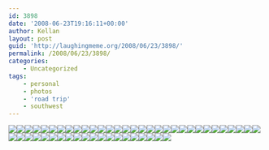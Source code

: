 ```yaml
---
id: 3898
date: '2008-06-23T19:16:11+00:00'
author: Kellan
layout: post
guid: 'http://laughingmeme.org/2008/06/23/3898/'
permalink: /2008/06/23/3898/
categories:
    - Uncategorized
tags:
    - personal
    - photos
    - 'road trip'
    - southwest
---
```


[![](http://farm4.static.flickr.com/3175/2573743803_1d02392ba7_s.jpg)](http://flickr.com/photos/51035734193@N01/2573743803)[![](http://farm4.static.flickr.com/3113/2575152441_c758bb852d_s.jpg)](http://flickr.com/photos/51035734193@N01/2575152441)[![](http://farm4.static.flickr.com/3063/2579852208_fac2933bbb_s.jpg)](http://flickr.com/photos/63105678@N00/2579852208)[![](http://farm4.static.flickr.com/3019/2579077679_f36c14c161_s.jpg)](http://flickr.com/photos/63105678@N00/2579077679)[![](http://farm4.static.flickr.com/3046/2579924483_1b097ba504_s.jpg)](http://flickr.com/photos/63105678@N00/2579924483)[![](http://farm4.static.flickr.com/3163/2584756790_705a8c1d8c_s.jpg)](http://flickr.com/photos/63105678@N00/2584756790)[![](http://farm4.static.flickr.com/3101/2583949291_e8fbe3d1b0_s.jpg)](http://flickr.com/photos/63105678@N00/2583949291)[![](http://farm4.static.flickr.com/3178/2584884598_bd9e3f3b9b_s.jpg)](http://flickr.com/photos/63105678@N00/2584884598)[![](http://farm4.static.flickr.com/3063/2587548502_c24dea0a20_s.jpg)](http://flickr.com/photos/63105678@N00/2587548502)[![](http://farm4.static.flickr.com/3097/2586716263_fb343c21ca_s.jpg)](http://flickr.com/photos/63105678@N00/2586716263)[![](http://farm4.static.flickr.com/3270/2586723161_f9c5d07e55_s.jpg)](http://flickr.com/photos/63105678@N00/2586723161)[![](http://farm4.static.flickr.com/3058/2586747307_5663d73fb0_s.jpg)](http://flickr.com/photos/63105678@N00/2586747307)[![](http://farm4.static.flickr.com/3036/2587615366_a1dc65dd65_s.jpg)](http://flickr.com/photos/63105678@N00/2587615366)[![](http://farm4.static.flickr.com/3175/2586787845_f0b03e16dc_s.jpg)](http://flickr.com/photos/63105678@N00/2586787845)[![](http://farm4.static.flickr.com/3066/2586811563_759ef122d7_s.jpg)](http://flickr.com/photos/63105678@N00/2586811563)[![](http://farm4.static.flickr.com/3034/2586841601_3918a2f0b2_s.jpg)](http://flickr.com/photos/63105678@N00/2586841601)[![](http://farm4.static.flickr.com/3041/2587720760_50051d04f3_s.jpg)](http://flickr.com/photos/63105678@N00/2587720760)[![](http://farm4.static.flickr.com/3183/2587733700_a83197d0c8_s.jpg)](http://flickr.com/photos/63105678@N00/2587733700)[![](http://farm4.static.flickr.com/3136/2587751262_52fc91fd18_s.jpg)](http://flickr.com/photos/63105678@N00/2587751262)[![](http://farm4.static.flickr.com/3135/2581786671_f00aa06496_s.jpg)](http://flickr.com/photos/51035734193@N01/2581786671)[![](http://farm4.static.flickr.com/3040/2585851230_701586d8a7_s.jpg)](http://flickr.com/photos/51035734193@N01/2585851230)[![](http://farm4.static.flickr.com/3156/2586994623_23f53847a1_s.jpg)](http://flickr.com/photos/63105678@N00/2586994623)[![](http://farm4.static.flickr.com/3163/2587050507_b0453ee23f_s.jpg)](http://flickr.com/photos/63105678@N00/2587050507)[![](http://farm4.static.flickr.com/3289/2592655255_fe4ca8b9e2_s.jpg)](http://flickr.com/photos/63105678@N00/2592655255)[![](http://farm4.static.flickr.com/3132/2597072813_9f126b9b02_s.jpg)](http://flickr.com/photos/63105678@N00/2597072813)[![](http://farm4.static.flickr.com/3156/2597921162_9200318ebd_s.jpg)](http://flickr.com/photos/63105678@N00/2597921162)[![](http://farm4.static.flickr.com/3245/2597932920_2b70843479_s.jpg)](http://flickr.com/photos/63105678@N00/2597932920)[![](http://farm4.static.flickr.com/3023/2598051406_263dbf4294_s.jpg)](http://flickr.com/photos/63105678@N00/2598051406)[![](http://farm4.static.flickr.com/3118/2597220101_ab3d32c3c0_s.jpg)](http://flickr.com/photos/63105678@N00/2597220101)[![](http://farm4.static.flickr.com/3111/2598056312_7689754420_s.jpg)](http://flickr.com/photos/63105678@N00/2598056312)[![](http://farm4.static.flickr.com/3072/2597057457_cc064396d6_s.jpg)](http://flickr.com/photos/51035734193@N01/2597057457)[![](http://farm4.static.flickr.com/3199/2597910614_ec0a7e0746_s.jpg)](http://flickr.com/photos/51035734193@N01/2597910614)[![](http://farm4.static.flickr.com/3161/2597246531_fe82eda7da_s.jpg)](http://flickr.com/photos/63105678@N00/2597246531)[![](http://farm4.static.flickr.com/3098/2603497070_33fe118436_s.jpg)](http://flickr.com/photos/63105678@N00/2603497070)[![](http://farm4.static.flickr.com/3173/2602677567_ee41fb8d51_s.jpg)](http://flickr.com/photos/63105678@N00/2602677567)[![](http://farm4.static.flickr.com/3167/2602683981_9e16fc194b_s.jpg)](http://flickr.com/photos/63105678@N00/2602683981)[![](http://farm4.static.flickr.com/3194/2603524714_629c351c09_s.jpg)](http://flickr.com/photos/63105678@N00/2603524714)[![](http://farm4.static.flickr.com/3043/2602695399_75aab45ab9_s.jpg)](http://flickr.com/photos/63105678@N00/2602695399)[![](http://farm4.static.flickr.com/3281/2602697179_0650d3c699_s.jpg)](http://flickr.com/photos/63105678@N00/2602697179)[![](http://farm4.static.flickr.com/3111/2603528408_9214be8651_s.jpg)](http://flickr.com/photos/63105678@N00/2603528408)[![](http://farm4.static.flickr.com/3177/2602698015_bd2d96bbed_s.jpg)](http://flickr.com/photos/63105678@N00/2602698015)[![](http://farm4.static.flickr.com/3066/2603530804_0df3883424_s.jpg)](http://flickr.com/photos/63105678@N00/2603530804)[![](http://farm4.static.flickr.com/3003/2602702287_50645cf98a_s.jpg)](http://flickr.com/photos/63105678@N00/2602702287)[![](http://farm4.static.flickr.com/3012/2603535518_f02ddaacf6_s.jpg)](http://flickr.com/photos/63105678@N00/2603535518)[![](http://farm4.static.flickr.com/3133/2602713417_363015c04c_s.jpg)](http://flickr.com/photos/63105678@N00/2602713417)[![](http://farm4.static.flickr.com/3112/2604861424_f9533e7584_s.jpg)](http://flickr.com/photos/51035734193@N01/2604861424)[![](http://farm4.static.flickr.com/3280/2601354037_4b591ac785_s.jpg)](http://flickr.com/photos/51035734193@N01/2601354037)[![](http://farm4.static.flickr.com/3049/2602727249_879650e582_s.jpg)](http://flickr.com/photos/63105678@N00/2602727249)[![](http://farm4.static.flickr.com/3026/2602728355_d4808226f9_s.jpg)](http://flickr.com/photos/63105678@N00/2602728355)[![](http://farm4.static.flickr.com/3132/2602756043_4034fd82a2_s.jpg)](http://flickr.com/photos/63105678@N00/2602756043)[![](http://farm4.static.flickr.com/3012/2603593314_fda48b94b7_s.jpg)](http://flickr.com/photos/63105678@N00/2603593314)